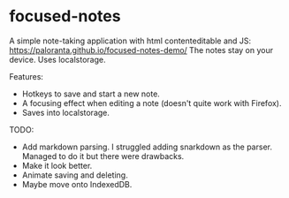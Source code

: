 # focused-notes
A simple note-taking application with html contenteditable and JS: https://paloranta.github.io/focused-notes-demo/
The notes stay on your device. Uses localstorage.

Features:
- Hotkeys to save and start a new note.
- A focusing effect when editing a note (doesn't quite work with Firefox).
- Saves into localstorage.

TODO:
- Add markdown parsing. I struggled adding snarkdown as the parser. Managed to do it but there were drawbacks.
- Make it look better.
- Animate saving and deleting.
- Maybe move onto IndexedDB.
